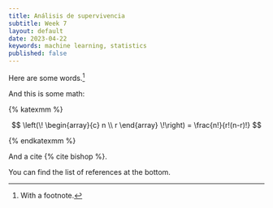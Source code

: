 ```yaml
---
title: Análisis de supervivencia
subtitle: Week 7
layout: default
date: 2023-04-22
keywords: machine learning, statistics
published: false
---
```


Here are some words.[^1]

[^1]: With a footnote.

And this is some math:

{% katexmm %}

$$
\left(\! \begin{array}{c} n \\ r \end{array} \!\right) = \frac{n!}{r!(n-r)!}
$$

{% endkatexmm %}

And a cite {% cite bishop %}.

You can find the list of references at the bottom.
